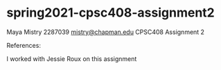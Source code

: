 # spring2021-cpsc408-assignment2

Maya Mistry
2287039
mistry@chapman.edu
CPSC408
Assignment 2

References:

I worked with Jessie Roux on this assignment
